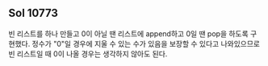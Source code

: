 ## Sol 10773
빈 리스트를 하나 만들고 0이 아닐 땐 리스트에 append하고 0일 땐 pop을 하도록 구현했다.
정수가 "0"일 경우에 지울 수 있는 수가 있음을 보장할 수 있다고 나와있으므로 빈 리스트일 때 0이 나올 경우는 생각하지 않아도 된다.
